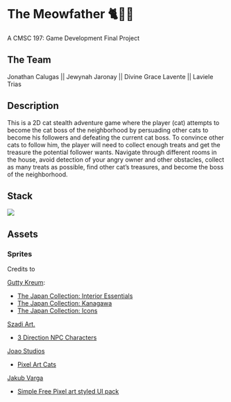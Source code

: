 # The Meowfather 🐈🔪🎩
A CMSC 197: Game Development Final Project

## The Team
Jonathan Calugas || Jewynah Jaronay || Divine Grace Lavente || Laviele Trias

## Description
This is a 2D cat stealth adventure game where the player (cat) attempts to become the cat boss of the neighborhood by persuading other cats to become his followers and defeating the current cat boss. To convince other cats to follow him, the player will need to collect enough treats and get the treasure the potential follower wants. Navigate through different rooms in the house, avoid detection of your angry owner and other obstacles, collect as many treats as possible, find other cat’s treasures, and become the boss of the neighborhood.

## Stack
[![](https://skillicons.dev/icons?i=unity,vscode,cs,ps)](https://skillicons.dev)

## Assets
### Sprites
Credits to

[Gutty Kreum](https://assetstore.unity.com/publishers/54238):
- [The Japan Collection: Interior Essentials](https://assetstore.unity.com/packages/2d/environments/the-japan-collection-interior-essentials-215225)
- [The Japan Collection: Kanagawa](https://assetstore.unity.com/packages/2d/environments/the-japan-collection-kanagawa-204017)
- [The Japan Collection: Icons](https://assetstore.unity.com/packages/2d/gui/icons/the-japan-collection-icons-222375)

[Szadi Art.](https://assetstore.unity.com/publishers/40094)
- [3 Direction NPC Characters](https://assetstore.unity.com/packages/2d/characters/3-direction-npc-characters-205182)

[Joao Studios](https://assetstore.unity.com/publishers/71675)
- [Pixel Art Cats](https://assetstore.unity.com/packages/2d/characters/pixel-art-cats-265922)

[Jakub Varga](https://assetstore.unity.com/publishers/47220)
- [Simple Free Pixel art styled UI pack](https://assetstore.unity.com/packages/2d/gui/icons/simple-free-pixel-art-styled-ui-pack-165012)
